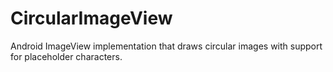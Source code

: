 # CircularImageView
Android ImageView implementation that draws circular images with support for placeholder characters. 
